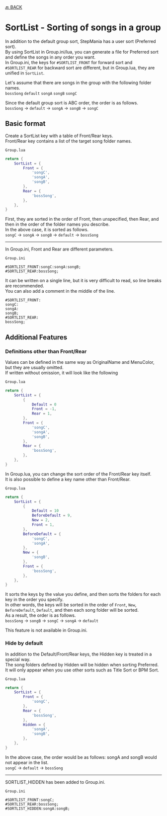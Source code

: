 [🔙 BACK](../README.md)

# SortList - Sorting of songs in a group

In addition to the default group sort, StepMania has a user sort (Preferred sort).  
By using SortList in Group.ini/lua, you can generate a file for Preferred sort and define the songs in any order you want.  
In Group.ini, the keys for `#SORTLIST_FRONT` for forward sort and `#SORTLIST_REAR` for backward sort are different, but in Group.lua, they are unified in `SortList`.

Let's assume that there are songs in the group with the following folder names.  
`bossSong` `default` `songA` `songB` `songC`

Since the default group sort is ABC order, the order is as follows.  
`bossSong` -> `default` -> `songA` -> `songB` -> `songC`

## Basic format

Create a SortList key with a table of Front/Rear keys.  
Front/Rear key contains a list of the target song folder names.

`Group.lua`
```Lua
return {
    SortList = {
        Front = {
            'songC',
            'songA',
            'songB',
        },
        Rear = {
            'bossSong',
        },
    },
}
```
First, they are sorted in the order of Front, then unspecified, then Rear, and then in the order of the folder names you describe.  
In the above case, it is sorted as follows.  
`songC` -> `songA` -> `songB` -> `default` -> `bossSong`

---

In Group.ini, Front and Rear are different parameters.

`Group.ini`

```Plain Text
#SORTLIST_FRONT:songC:songA:songB;
#SORTLIST_REAR:bossSong;
```
It can be written on a single line, but it is very difficult to read, so line breaks are recommended.  
You can also add a comment in the middle of the line.
```Plain Text
#SORTLIST_FRONT:
songC:
songA:
songB;
#SORTLIST_REAR:
bossSong;
```

## Additional Features

### Definitions other than Front/Rear

Values can be defined in the same way as OriginalName and MenuColor, but they are usually omitted.  
If written without omission, it will look like the following

`Group.lua`
```Lua
return {
    SortList = {
        {
            Default = 0
            Front = -1,
            Rear = 1,
        },
        Front = {
            'songC',
            'songA',
            'songB',
        },
        Rear = {
            'bossSong',
        },
    },
}
```

In Group.lua, you can change the sort order of the Front/Rear key itself.  
It is also possible to define a key name other than Front/Rear.  

`Group.lua`
```Lua
return {
    SortList = {
        {
            Default = 10
            BeforeDefault = 9,
            New = 2,
            Front = 1,
        },
        BeforeDefault = {
            'songC',
            'songA',
        },
        New = {
            'songB',
        },
        Front = {
            'bossSong',
        },
    },
}
```
It sorts the keys by the value you define, and then sorts the folders for each key in the order you specify.  
In other words, the keys will be sorted in the order of `Front`, `New`, `BeforeDefault`, `Default`, and then each song folder will be sorted.  
As a result, the order is as follows.  
`bossSong` -> `songB` -> `songC` -> `songA` -> `default`

This feature is not available in Group.ini.

### Hide by default

In addition to the Default/Front/Rear keys, the Hidden key is treated in a special way.  
The song folders defined by Hidden will be hidden when sorting Preferred.  
It will only appear when you use other sorts such as Title Sort or BPM Sort.  

`Group.lua`
```Lua
return {
    SortList = {
        Front = {
            'songC',
        },
        Rear = {
            'bossSong',
        },
        Hidden = {
            'songA',
            'songB',
        },
    },
}
```
In the above case, the order would be as follows: songA and songB would not appear in the list.  
`songC` -> `default` -> `bossSong`

---
SORTLIST_HIDDEN has been added to Group.ini.

`Group.ini`
```Plain Text
#SORTLIST_FRONT:songC;
#SORTLIST_REAR:bossSong;
#SORTLIST_HIDDEN:songA:songB;
